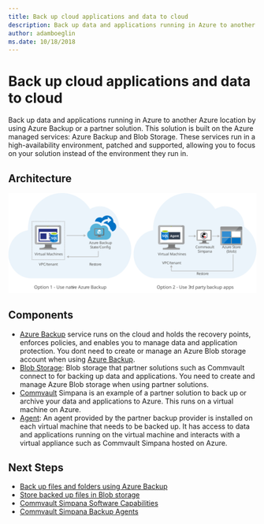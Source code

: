 ```yaml
---
title: Back up cloud applications and data to cloud
description: Back up data and applications running in Azure to another Azure location by using Azure Backup or a partner solution.
author: adamboeglin
ms.date: 10/18/2018
---
```

# Back up cloud applications and data to cloud
Back up data and applications running in Azure to another Azure location by using Azure Backup or a partner solution.
This solution is built on the Azure managed services: Azure Backup and Blob Storage. These services run in a high-availability environment, patched and supported, allowing you to focus on your solution instead of the environment they run in.

## Architecture
<img src="media/backup-archive-cloud-application.svg" alt='architecture diagram' />

## Components
* [Azure Backup](http://azure.microsoft.com/services/backup/) service runs on the cloud and holds the recovery points, enforces policies, and enables you to manage data and application protection. You dont need to create or manage an Azure Blob storage account when using [Azure Backup](http://azure.microsoft.com/services/backup/).
* [Blob Storage](href="http://azure.microsoft.com/services/storage/blobs/): Blob storage that partner solutions such as Commvault connect to for backing up data and applications. You need to create and manage Azure Blob storage when using partner solutions.
* [Commvault](http://azure.microsoft.com/marketplace/partners/commvault/commvault/) Simpana is an example of a partner solution to back up or archive your data and applications to Azure. This runs on a virtual machine on Azure.
* [Agent](https://documentation.commvault.com/commvault/v10/article?p=landing_pages/c_backup_agents.htm): An agent provided by the partner backup provider is installed on each virtual machine that needs to be backed up. It has access to data and applications running on the virtual machine and interacts with a virtual appliance such as Commvault Simpana hosted on Azure.

## Next Steps
* [Back up files and folders using Azure Backup](https://docs.microsoft.com/api/Redirect/documentation/articles/backup-try-azure-backup-in-10-mins/)
* [Store backed up files in Blob storage](https://docs.microsoft.com/api/Redirect/documentation/articles/storage-dotnet-how-to-use-blobs/)
* [Commvault Simpana Software Capabilities](https://documentation.commvault.com/commvault/v10/article?p=whats_new/c_commcell_features.htm)
* [Commvault Simpana Backup Agents](https://documentation.commvault.com/commvault/v10/article?p=landing_pages/c_backup_agents.htm)